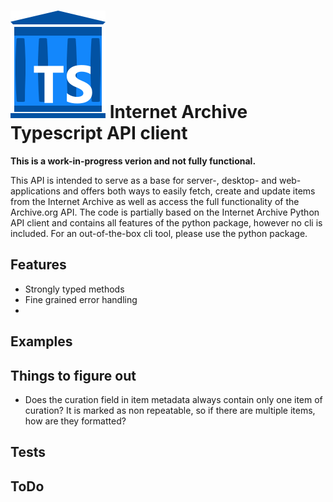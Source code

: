 

# ![Logo](./internet-archive-ts-logo.svg) Internet Archive Typescript API client

**This is a work-in-progress verion and not fully functional.**

This API is intended to serve as a base for server-, desktop- and web-applications and offers both ways to easily fetch, create and update items from the Internet Archive as well as access the full functionality of the Archive.org API.
The code is partially based on the Internet Archive Python API client and contains all features of the python package, however no cli is included. For an out-of-the-box cli tool, please use the python package.

## Features

- Strongly typed methods
- Fine grained error handling
- 

## Examples


## Things to figure out

- Does the curation field in item metadata always contain only one item of curation?
  It is marked as non repeatable, so if there are multiple items, how are they formatted?

## Tests

## ToDo